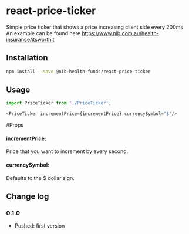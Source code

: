 # react-price-ticker

Simple price ticker that shows a price increasing client side every 200ms
An example can be found here https://www.nib.com.au/health-insurance/itsworthit

## Installation

```bash
npm install --save @nib-health-funds/react-price-ticker
```

## Usage

```js
import PriceTicker from './PriceTicker';

<PriceTicker incrementPrice={incrementPrice} currencySymbol="$"/>
```

#Props

#### incrementPrice:

Price that you want to increment by every second.

#### currencySymbol:

Defaults to the $ dollar sign.

## Change log

### 0.1.0

- Pushed: first version
